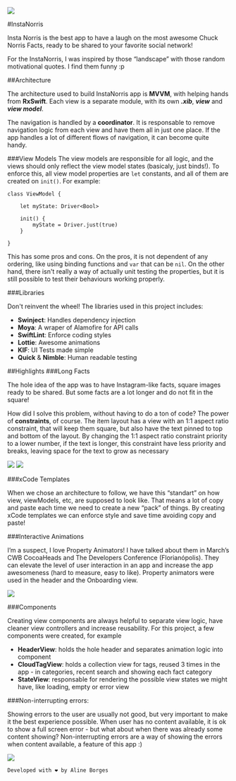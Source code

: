 ![](Images/InstaNorris_timeline.gif)

#InstaNorris

Insta Norris is the best app to have a laugh on the most awesome Chuck Norris Facts, ready to be shared to your favorite social network!

For the InstaNorris, I was inspired by those “landscape” with those random motivational quotes. I find them funny :p

##Architecture

The architecture used to build InstaNorris app is **MVVM**, with helping hands from **RxSwift**. Each view is a separate module, with its own **_.xib_**, **_view_** and **_view model_**.

The navigation is handled by a **coordinator**. It is responsable to remove navigation logic from each view and have them all in just one place. If the app handles a lot of different flows of navigation, it can become quite handy.

###View Models
The view models are responsible for all logic, and the views should only reflect the view model states (basicaly, just binds!). To enforce this, all view model properties are `let` constants, and all of them are created on `init()`. For example:

	class ViewModel {
		
		let myState: Driver<Bool>
		
		init() {
			myState = Driver.just(true)
		}
		
	} 
	
This has some pros and cons. On the pros, it is not dependent of any ordering, like using binding functions and `var` that can be `nil`. On the other hand, there isn't really a way of actually unit testing the properties, but it is still possible to test their behaviours working properly.

###Libraries

Don't reinvent the wheel! The libraries used in this project includes:

* **Swinject**: Handles dependency injection
* **Moya**: A wraper of Alamofire for API calls
* **SwiftLint**: Enforce coding styles
* **Lottie**: Awesome animations
* **KIF**: UI Tests made simple
* **Quick** & **Nimble**: Human readable testing


##Highlights
###Long Facts

The hole idea of the app was to have Instagram-like facts, square images ready to be shared. But some facts are a lot longer and do not fit in the square! 

How did I solve this problem, without having to do a ton of code? The power of **constraints**, of course. The item layout has a view with an 1:1 aspect ratio constraint, that will keep them square, but also have the text pinned to top and bottom of the layout. By changing the 1:1 aspect ratio constraint priority to a lower number, if the text is longer, this constraint have less priority and breaks, leaving space for the text to grow as necessary

![](Images/ShortFact.jpg)
![](Images/LongFact.jpg)

###xCode Templates
	
When we chose an architecture to follow, we have this “standart” on how view, viewModels, etc, are supposed to look like. That means a lot of copy and paste each time we need to create a new “pack” of things. By creating xCode templates we can enforce style and save time avoiding copy and paste!

###Interactive Animations

I’m a suspect, I love Property Animators! I have talked about them in March’s CWB CocoaHeads and The Developers Conference (Florianópolis). They can elevate the level of user interaction in an app and increase the app awesomeness (hard to measure, easy to like). Property animators were used in the header and the Onboarding view. 

![](Images/InstaNorris_onboarding.gif)

###Components

Creating view components are always helpful to separate view logic, have cleaner view controllers and increase reusability. For this project, a few components were created, for example

* **HeaderView**: holds the hole header and separates animation logic into component
* **CloudTagView**: holds a collection view for tags, reused 3 times in the app - in categories, recent search and showing each fact category
* **StateView**: responsable for rendering the possible view states we might have, like loading, empty or error view

###Non-interrupting errors:

Showing errors to the user are usually not good, but very important to make it the best experience possible. When user has no content available, it is ok to show a full screen error - but what about when there was already some content showing? Non-interrupting errors are a way of showing the errors when content available, a feature of this app :)

![](Images/ErrorWithContent.jpg)

	Developed with ❤️ by Aline Borges